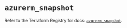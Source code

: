 # `azurerm_snapshot`

Refer to the Terraform Registry for docs: [`azurerm_snapshot`](https://registry.terraform.io/providers/hashicorp/azurerm/4.5.0/docs/resources/snapshot).
